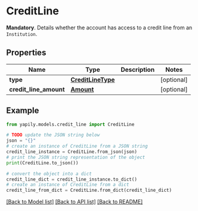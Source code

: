 # CreditLine

__Mandatory__. Details whether the account has access to a credit line from an `Institution`.

## Properties

Name | Type | Description | Notes
------------ | ------------- | ------------- | -------------
**type** | [**CreditLineType**](CreditLineType.md) |  | [optional] 
**credit_line_amount** | [**Amount**](Amount.md) |  | [optional] 

## Example

```python
from yapily.models.credit_line import CreditLine

# TODO update the JSON string below
json = "{}"
# create an instance of CreditLine from a JSON string
credit_line_instance = CreditLine.from_json(json)
# print the JSON string representation of the object
print(CreditLine.to_json())

# convert the object into a dict
credit_line_dict = credit_line_instance.to_dict()
# create an instance of CreditLine from a dict
credit_line_from_dict = CreditLine.from_dict(credit_line_dict)
```
[[Back to Model list]](../README.md#documentation-for-models) [[Back to API list]](../README.md#documentation-for-api-endpoints) [[Back to README]](../README.md)


